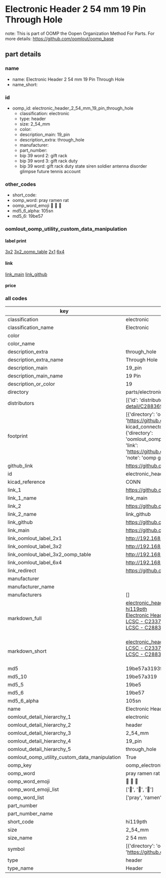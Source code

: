 # Electronic Header 2 54 mm 19 Pin Through Hole  

note: This is part of OOMP the Oopen Organization Method For Parts. For more details: https://github.com/oomlout/oomp_base

##  part details
  







### name
* name: Electronic Header 2 54 mm 19 Pin Through Hole
* name_short: 
### id
* oomp_id: electronic_header_2_54_mm_19_pin_through_hole
  * classification: electronic
  * type: header
  * size: 2_54_mm
  * color: 
  * description_main: 19_pin
  * description_extra: through_hole
  * manufacturer: 
  * part_number: 
  * bip 39 word 2: gift rack
  * bip 39 word 3: gift rack duty
  * bip 39 word: gift rack duty state siren soldier antenna disorder glimpse future tennis account

### other_codes
* short_code: 
* oomp_word: pray ramen rat
* oomp_word_emoji :pray: :ramen: :rat:
* md5_6_alpha: 105sn
* md5_6: 19be57






### oomlout_oomp_utility_custom_data_manipulation
#### label print
[3x2](http://192.168.1.245:1112/?label=oomp%20105sn)
[3x2_oomp_table](http://192.168.1.108:1112/?label=oomp%20105sn)
[2x1](http://192.168.1.242:1112/?label=oomp%20105sn)
[6x4](http://192.168.1.55:1112/?label=oomp%20105sn)    

#### link

[link_main](https://github.com/oomlout/oomlout_oomp_version_1_messy/tree/main/parts/electronic_header_2_54_mm_19_pin_through_hole) [link_github](https://github.com/oomlout/oomlout_oomp_version_1_messy/tree/main/parts/electronic_header_2_54_mm_19_pin_through_hole)                             

#### price







### all codes 
| key | value |  
| --- | --- |  
| classification | electronic |  
| classification_name | Electronic |  
| color |  |  
| color_name |  |  
| description_extra | through_hole |  
| description_extra_name | Through Hole |  
| description_main | 19_pin |  
| description_main_name | 19 Pin |  
| description_or_color | 19 |  
| directory | parts/electronic_header_2_54_mm_19_pin_through_hole |  
| distributors | [{'id': 'distributor_lcsc', 'link': 'https://lcsc.com/product-detail/C2337.html', 'name': 'LCSC', 'part_number': 'C2337'}, {'id': 'distributor_lcsc', 'link': 'https://lcsc.com/product-detail/C2883695.html', 'name': 'LCSC', 'part_number': 'C2883695'}] |  
| footprint | [{'directory': 'oomlout_oomp_footprint_bot/footprints/kicad_connector_pinheader_2_54mm_pinheader_1x19_p2_54mm_vertical//working/working.kicad_mod', 'index': 0, 'link': 'https://github.com/oomlout/oomlout_oomp_footprint_bot/tree/main/foootprntss/kicad_connector_pinheader_2_54mm_pinheader_1x19_p2_54mm_vertical', 'note': 'source footprint kicad_connector_pinheader_2_54mm_pinheader_1x19_p2_54mm_vertical', 'oomp_key': 'oomp_kicad_connector_pinheader_2_54mm_pinheader_1x19_p2_54mm_vertical'}, {'directory': 'oomlout_oomp_footprint_bot/footprints/oomlout_oomlout_oomp_part_footprints_hi119pth_electronic_header_2_54_mm_19_pin_through_hole//working/working.kicad_mod', 'index': 1, 'link': 'https://github.com/oomlout/oomlout_oomp_footprint_bot/tree/main/foootprntss/oomlout_oomlout_oomp_part_footprints_hi119pth_electronic_header_2_54_mm_19_pin_through_hole', 'note': 'oomp generated footprint', 'oomp_key': 'oomp_oomlout_oomlout_oomp_part_footprints_hi119pth_electronic_header_2_54_mm_19_pin_through_hole'}] |  
| github_link | https://github.com/oomlout/oomlout_oomp_part_src/tree/main/parts/electronic_header_2_54_mm_19_pin_through_hole |  
| id | electronic_header_2_54_mm_19_pin_through_hole |  
| kicad_reference | CONN |  
| link_1 | https://github.com/oomlout/oomlout_oomp_version_1_messy/tree/main/parts/electronic_header_2_54_mm_19_pin_through_hole |  
| link_1_name | link_main |  
| link_2 | https://github.com/oomlout/oomlout_oomp_version_1_messy/tree/main/parts/electronic_header_2_54_mm_19_pin_through_hole |  
| link_2_name | link_github |  
| link_github | https://github.com/oomlout/oomlout_oomp_version_1_messy/tree/main/parts/electronic_header_2_54_mm_19_pin_through_hole |  
| link_main | https://github.com/oomlout/oomlout_oomp_version_1_messy/tree/main/parts/electronic_header_2_54_mm_19_pin_through_hole |  
| link_oomlout_label_2x1 | http://192.168.1.242:1112/?label=oomp%20105sn |  
| link_oomlout_label_3x2 | http://192.168.1.245:1112/?label=oomp%20105sn |  
| link_oomlout_label_3x2_oomp_table | http://192.168.1.108:1112/?label=oomp%20105sn |  
| link_oomlout_label_6x4 | http://192.168.1.55:1112/?label=oomp%20105sn |  
| link_redirect | https://github.com/oomlout/oomlout_oomp_version_1_messy/tree/main/parts/electronic_header_2_54_mm_19_pin_through_hole |  
| manufacturer |  |  
| manufacturer_name |  |  
| manufacturers | [] |  
| markdown_full | [electronic_header_2_54_mm_19_pin_through_hole](none)<br>[hi119pth](none)<br>[Electronic Header 2 54 Mm 19 Pin Through Hole](none)<br>[LCSC - C2337<br>](https://lcsc.com/product-detail/C2337.html)[LCSC - C2883695<br>](https://lcsc.com/product-detail/C2883695.html)<br> |  
| markdown_short | [electronic_header_2_54_mm_19_pin_through_hole](none)<br>[LCSC - C2337<br>](https://lcsc.com/product-detail/C2337.html)[LCSC - C2883695<br>](https://lcsc.com/product-detail/C2883695.html)<br> |  
| md5 | 19be57a3193f613b3a64bd4c892c230e |  
| md5_10 | 19be57a319 |  
| md5_5 | 19be5 |  
| md5_6 | 19be57 |  
| md5_6_alpha | 105sn |  
| name | Electronic Header 2 54 mm 19 Pin Through Hole |  
| oomlout_detail_hierarchy_1 | electronic |  
| oomlout_detail_hierarchy_2 | header |  
| oomlout_detail_hierarchy_3 | 2_54_mm |  
| oomlout_detail_hierarchy_4 | 19_pin |  
| oomlout_detail_hierarchy_5 | through_hole |  
| oomlout_oomp_utility_custom_data_manipulation | True |  
| oomp_key | oomp_electronic_header_2_54_mm_19_pin_through_hole |  
| oomp_word | pray ramen rat |  
| oomp_word_emoji | :pray: :ramen: :rat: |  
| oomp_word_emoji_list | [':pray:', ':ramen:', ':rat:'] |  
| oomp_word_list | ['pray', 'ramen', 'rat'] |  
| part_number |  |  
| part_number_name |  |  
| short_code | hi119pth |  
| size | 2_54_mm |  
| size_name | 2 54 mm |  
| symbol | [{'directory': 'oomlout_oomp_symbol_bot/symbols/kicad_connector_conn_01x19_pin//working/working.kicad_sym', 'index': 0, 'link': 'https://github.com/oomlout/oomlout_oomp_symbol_bot/tree/main/symbols/kicad_connector_conn_01x19_pin', 'oomp_key': 'oomp_kicad_connector_conn_01x19_pin'}] |  
| type | header |  
| type_name | Header |  

